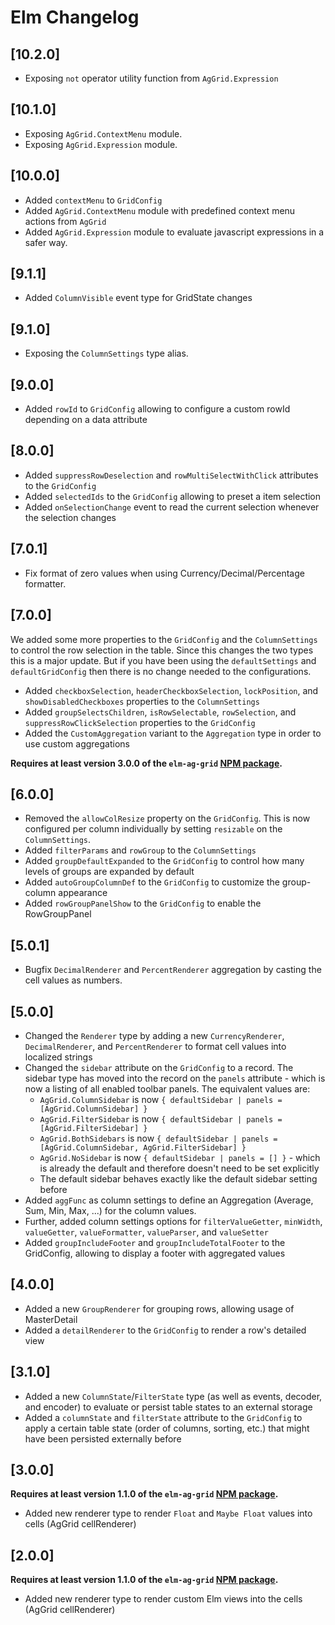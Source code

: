 # Elm Changelog

## [10.2.0]

- Exposing `not` operator utility function from `AgGrid.Expression`

## [10.1.0]

- Exposing `AgGrid.ContextMenu` module.
- Exposing `AgGrid.Expression` module.

## [10.0.0]

- Added `contextMenu` to `GridConfig`
- Added `AgGrid.ContextMenu` module with predefined context menu actions from `AgGrid`
- Added `AgGrid.Expression` module to evaluate javascript expressions in a safer way.

## [9.1.1]

- Added `ColumnVisible` event type for GridState changes

## [9.1.0]

- Exposing the `ColumnSettings` type alias.

## [9.0.0]

- Added `rowId` to `GridConfig` allowing to configure a custom rowId depending on a data attribute

## [8.0.0]

- Added `suppressRowDeselection` and `rowMultiSelectWithClick` attributes to the `GridConfig`
- Added `selectedIds` to the `GridConfig` allowing to preset a item selection
- Added `onSelectionChange` event to read the current selection whenever the selection changes

## [7.0.1]

- Fix format of zero values when using Currency/Decimal/Percentage formatter.

## [7.0.0]

We added some more properties to the `GridConfig` and the `ColumnSettings` to control the row selection in the table. Since this changes the two types this is a major update. But if you have been using the `defaultSettings` and `defaultGridConfig` then there is no change needed to the configurations.

- Added `checkboxSelection`, `headerCheckboxSelection`, `lockPosition`, and `showDisabledCheckboxes` properties to the `ColumnSettings`
- Added `groupSelectsChildren`, `isRowSelectable`, `rowSelection`, and `suppressRowClickSelection` properties to the `GridConfig`
- Added the `CustomAggregation` variant to the `Aggregation` type in order to use custom aggregations

**Requires at least version 3.0.0 of the `elm-ag-grid` [NPM package](https://www.npmjs.com/package/@mercurymedia/elm-ag-grid/v/3.0.0).**

## [6.0.0]

- Removed the `allowColResize` property on the `GridConfig`. This is now configured per column individually by setting `resizable` on the `ColumnSettings`.
- Added `filterParams` and `rowGroup` to the `ColumnSettings`
- Added `groupDefaultExpanded` to the `GridConfig` to control how many levels of groups are expanded by default
- Added `autoGroupColumnDef` to the `GridConfig` to customize the group-column appearance
- Added `rowGroupPanelShow` to the `GridConfig` to enable the RowGroupPanel

## [5.0.1]

- Bugfix `DecimalRenderer` and `PercentRenderer` aggregation by casting the cell values as numbers.

## [5.0.0]

- Changed the `Renderer` type by adding a new `CurrencyRenderer`, `DecimalRenderer`, and `PercentRenderer` to format cell values into localized strings
- Changed the `sidebar` attribute on the `GridConfig` to a record. The sidebar type has moved into the record on the `panels` attribute - which is now a listing of all enabled toolbar panels. The equivalent values are:
  - `AgGrid.ColumnSidebar` is now `{ defaultSidebar | panels = [AgGrid.ColumnSidebar] }`
  - `AgGrid.FilterSidebar` is now `{ defaultSidebar | panels = [AgGrid.FilterSidebar] }`
  - `AgGrid.BothSidebars` is now `{ defaultSidebar | panels = [AgGrid.ColumnSidebar, AgGrid.FilterSidebar] }`
  - `AgGrid.NoSidebar` is now `{ defaultSidebar | panels = [] }` - which is already the default and therefore doesn't need to be set explicitly
  - The default sidebar behaves exactly like the default sidebar setting before
- Added `aggFunc` as column settings to define an Aggregation (Average, Sum, Min, Max, ...) for the column values.
- Further, added column settings options for `filterValueGetter`, `minWidth`, `valueGetter`, `valueFormatter`, `valueParser`, and `valueSetter`
- Added `groupIncludeFooter` and `groupIncludeTotalFooter` to the GridConfig, allowing to display a footer with aggregated values

## [4.0.0]

- Added a new `GroupRenderer` for grouping rows, allowing usage of MasterDetail
- Added a `detailRenderer` to the `GridConfig` to render a row's detailed view

## [3.1.0]

- Added a new `ColumnState`/`FilterState` type (as well as events, decoder, and encoder) to evaluate or persist table states to an external storage
- Added a `columnState` and `filterState` attribute to the `GridConfig` to apply a certain table state (order of columns, sorting, etc.) that might have been persisted externally before

## [3.0.0]

**Requires at least version 1.1.0 of the `elm-ag-grid` [NPM package](https://www.npmjs.com/package/@mercurymedia/elm-ag-grid/v/1.1.0).**

- Added new renderer type to render `Float` and `Maybe Float` values into cells (AgGrid cellRenderer)

## [2.0.0]

**Requires at least version 1.1.0 of the `elm-ag-grid` [NPM package](https://www.npmjs.com/package/@mercurymedia/elm-ag-grid/v/1.1.0).**

- Added new renderer type to render custom Elm views into the cells (AgGrid cellRenderer)
